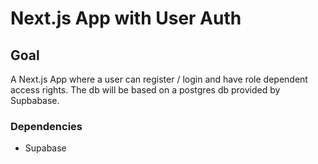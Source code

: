 # Next.js App with User Auth

## Goal

A Next.js App where a user can register / login and have role dependent access rights.
The db will be based on a postgres db provided by Supbabase.

### Dependencies

-   Supabase

